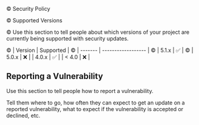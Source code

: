 © Security Policy

© Supported Versions

© Use this section to tell people about which versions of your project are
currently being supported with security updates.

© | Version | Supported          |
© | ------- | ------------------ |
© | 5.1.x   | :white_check_mark: |
© | 5.0.x   | :x:                |
| 4.0.x   | :white_check_mark: |
| < 4.0   | :x:                |

## Reporting a Vulnerability

Use this section to tell people how to report a vulnerability.

Tell them where to go, how often they can expect to get an update on a
reported vulnerability, what to expect if the vulnerability is accepted or
declined, etc.
